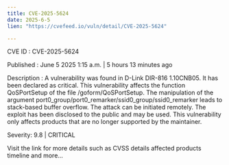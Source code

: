 ```yaml
---
title: CVE-2025-5624
date: 2025-6-5
lien: "https://cvefeed.io/vuln/detail/CVE-2025-5624"

---
```


CVE ID : CVE-2025-5624

Published :  June 5
2025
1:15 a.m. | 5 hours
13 minutes ago

Description : A vulnerability was found in D-Link DIR-816 1.10CNB05. It has been declared as critical. This vulnerability affects the function QoSPortSetup of the file /goform/QoSPortSetup. The manipulation of the argument port0_group/port0_remarker/ssid0_group/ssid0_remarker leads to stack-based buffer overflow. The attack can be initiated remotely. The exploit has been disclosed to the public and may be used. This vulnerability only affects products that are no longer supported by the maintainer.

Severity: 9.8 | CRITICAL

Visit the link for more details
such as CVSS details
affected products
timeline
and more...
